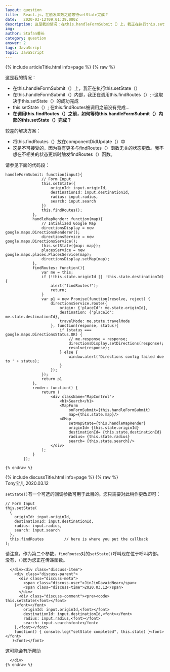 ```yaml
---
layout: question
title:  React.js，在触发函数之前等待setState完成？
date:   2020-03-12T09:01:39.000Z
description: 这是我的情况：在this.handleFormSubmit（）上，我正在执行this.setState（）在this.handleFormSubm...
img: 
author: Stafan番长
category: question
answer: 2
tags: JavaScript
topic: JavaScript
---
```

<div class="article-root">
  <div class="article">
    {% include articleTitle.html info=page %}
    {% raw %}
    <div class="article-content"><p><font style="vertical-align: inherit;"><font style="vertical-align: inherit;">这是我的情况：</font></font></p>

<ul>
<li><font style="vertical-align: inherit;"><font style="vertical-align: inherit;">在this.handleFormSubmit（）上，我正在执行this.setState（）</font></font></li>
<li><font style="vertical-align: inherit;"><font style="vertical-align: inherit;">在this.handleFormSubmit（）内部，我正在调用this.findRoutes（）; </font><font style="vertical-align: inherit;">-这取决于this.setState（）的成功完成</font></font></li>
<li><font style="vertical-align: inherit;"><font style="vertical-align: inherit;">this.setState（）; </font><font style="vertical-align: inherit;">在this.findRoutes被调用之前没有完成...</font></font></li>
<li><strong><font style="vertical-align: inherit;"><font style="vertical-align: inherit;">在调用this.findRoutes（）之前，如何等待this.handleFormSubmit（）内部的this.setState（）完成？</font></font></strong></li>
</ul>

<p><font style="vertical-align: inherit;"><font style="vertical-align: inherit;">较差的解决方案：</font></font></p>

<ul>
<li><font style="vertical-align: inherit;"><font style="vertical-align: inherit;">将this.findRoutes（）放在componentDidUpdate（）中</font></font></li>
<li><font style="vertical-align: inherit;"><font style="vertical-align: inherit;">这是不可接受的，因为将有更多与findRoutes（）函数无关的状态更改。</font><font style="vertical-align: inherit;">我不想在不相关的状态更新时触发findRoutes（）函数。</font></font></li>
</ul>

<p><font style="vertical-align: inherit;"><font style="vertical-align: inherit;">请参见下面的代码段：</font></font></p>

<pre><code>handleFormSubmit: function(input){<font></font>
                // Form Input<font></font>
                this.setState({<font></font>
                    originId: input.originId,<font></font>
                    destinationId: input.destinationId,<font></font>
                    radius: input.radius,<font></font>
                    search: input.search<font></font>
                })<font></font>
                this.findRoutes();<font></font>
            },<font></font>
            handleMapRender: function(map){<font></font>
                // Intialized Google Map<font></font>
                directionsDisplay = new google.maps.DirectionsRenderer();<font></font>
                directionsService = new google.maps.DirectionsService();<font></font>
                this.setState({map: map});<font></font>
                placesService = new google.maps.places.PlacesService(map);<font></font>
                directionsDisplay.setMap(map);<font></font>
            },<font></font>
            findRoutes: function(){<font></font>
                var me = this;<font></font>
                if (!this.state.originId || !this.state.destinationId) {<font></font>
                    alert("findRoutes!");<font></font>
                    return;<font></font>
                }<font></font>
                var p1 = new Promise(function(resolve, reject) {<font></font>
                    directionsService.route({<font></font>
                        origin: {'placeId': me.state.originId},<font></font>
                        destination: {'placeId': me.state.destinationId},<font></font>
                        travelMode: me.state.travelMode<font></font>
                    }, function(response, status){<font></font>
                        if (status === google.maps.DirectionsStatus.OK) {<font></font>
                            // me.response = response;<font></font>
                            directionsDisplay.setDirections(response);<font></font>
                            resolve(response);<font></font>
                        } else {<font></font>
                            window.alert('Directions config failed due to ' + status);<font></font>
                        }<font></font>
                    });<font></font>
                });<font></font>
                return p1<font></font>
            },<font></font>
            render: function() {<font></font>
                return (<font></font>
                    &lt;div className="MapControl"&gt;<font></font>
                        &lt;h1&gt;Search&lt;/h1&gt;<font></font>
                        &lt;MapForm<font></font>
                            onFormSubmit={this.handleFormSubmit}<font></font>
                            map={this.state.map}/&gt;<font></font>
                        &lt;GMap<font></font>
                            setMapState={this.handleMapRender}<font></font>
                            originId= {this.state.originId}<font></font>
                            destinationId= {this.state.destinationId}<font></font>
                            radius= {this.state.radius}<font></font>
                            search= {this.state.search}/&gt;<font></font>
                    &lt;/div&gt;<font></font>
                );<font></font>
            }<font></font>
        });<font></font>
</code></pre></div>
    {% endraw %}
  </div>

  <div class="discuss-wrapper">
    {% include discussTitle.html info=page %}
    {% raw %}
    <div class="discuss-item">
        <div class="discuss-parent">
          <div class="discuss-meta">
            <span class="discuss-user">Tony宝儿</span>
            <span class="discuss-time">2020.03.12</span>
          </div>
          <div class="discuss-comment"><p><code>setState()</code><font style="vertical-align: inherit;"><font style="vertical-align: inherit;">有一个可选的回调参数可用于此目的。</font><font style="vertical-align: inherit;">您只需要对此稍作更改即可：</font></font></p>

<pre><code>// Form Input<font></font>
this.setState(<font></font>
  {<font></font>
    originId: input.originId,<font></font>
    destinationId: input.destinationId,<font></font>
    radius: input.radius,<font></font>
    search: input.search<font></font>
  },<font></font>
  this.findRoutes         // here is where you put the callback<font></font>
);<font></font>
</code></pre>

<p><font style="vertical-align: inherit;"><font style="vertical-align: inherit;">请注意</font><font style="vertical-align: inherit;">，作为第二个参数，</font></font><code>findRoutes</code><font style="vertical-align: inherit;"><font style="vertical-align: inherit;">对的</font></font><code>setState()</code><font style="vertical-align: inherit;"><font style="vertical-align: inherit;">呼叫</font><font style="vertical-align: inherit;">现在位于</font><font style="vertical-align: inherit;">呼叫</font><font style="vertical-align: inherit;">内部</font><font style="vertical-align: inherit;">。</font></font><br><font style="vertical-align: inherit;"><font style="vertical-align: inherit;">
没有，</font></font><code>()</code><font style="vertical-align: inherit;"><font style="vertical-align: inherit;">因为您正在传递函数。</font></font></p></div>
        </div>
        
      </div><div class="discuss-item">
        <div class="discuss-parent">
          <div class="discuss-meta">
            <span class="discuss-user">JinJinDavaidNear</span>
            <span class="discuss-time">2020.03.12</span>
          </div>
          <div class="discuss-comment"><pre><code>       this.setState(<font></font>
        {<font></font>
            originId: input.originId,<font></font>
            destinationId: input.destinationId,<font></font>
            radius: input.radius,<font></font>
            search: input.search<font></font>
        },<font></font>
        function() { console.log("setState completed", this.state) }<font></font>
       )<font></font>
</code></pre>

<p><font style="vertical-align: inherit;"><font style="vertical-align: inherit;">这可能会有所帮助</font></font></p></div>
        </div>
        
      </div>
    {% endraw %}
  </div>
<div>
